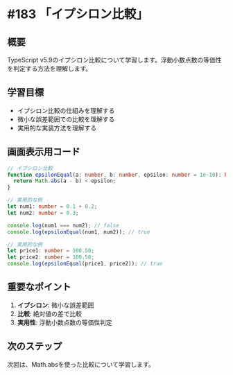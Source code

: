 # #183 「イプシロン比較」

## 概要
TypeScript v5.9のイプシロン比較について学習します。浮動小数点数の等価性を判定する方法を理解します。

## 学習目標
- イプシロン比較の仕組みを理解する
- 微小な誤差範囲での比較を理解する
- 実用的な実装方法を理解する

## 画面表示用コード

```typescript
// イプシロン比較
function epsilonEqual(a: number, b: number, epsilon: number = 1e-10): boolean {
  return Math.abs(a - b) < epsilon;
}

// 実用的な例
let num1: number = 0.1 + 0.2;
let num2: number = 0.3;

console.log(num1 === num2); // false
console.log(epsilonEqual(num1, num2)); // true

// 実用的な例
let price1: number = 100.50;
let price2: number = 100.50;
console.log(epsilonEqual(price1, price2)); // true
```

## 重要なポイント
1. **イプシロン**: 微小な誤差範囲
2. **比較**: 絶対値の差で比較
3. **実用性**: 浮動小数点数の等価性判定

## 次のステップ
次回は、Math.absを使った比較について学習します。
